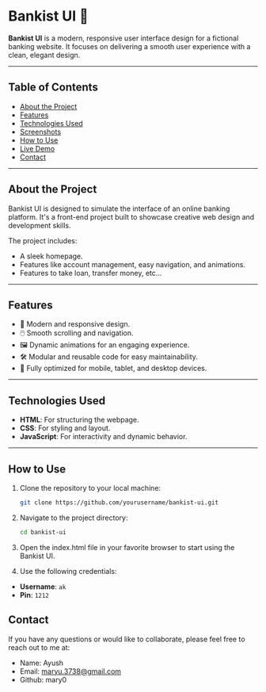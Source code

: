 # Bankist UI 🏦

**Bankist UI** is a modern, responsive user interface design for a fictional banking website. It focuses on delivering a smooth user experience with a clean, elegant design.

---

## Table of Contents

- [About the Project](#about-the-project)
- [Features](#features)
- [Technologies Used](#technologies-used)
- [Screenshots](#screenshots)
- [How to Use](#how-to-use)
- [Live Demo](#live-demo)
- [Contact](#contact)

---

## About the Project

Bankist UI is designed to simulate the interface of an online banking platform. It's a front-end project built to showcase creative web design and development skills.

The project includes:

- A sleek homepage.
- Features like account management, easy navigation, and animations.
- Features to take loan, transfer money, etc...

---

## Features

- 🌟 Modern and responsive design.
- 🖱️ Smooth scrolling and navigation.
- 🖼️ Dynamic animations for an engaging experience.
- 🛠️ Modular and reusable code for easy maintainability.
- 📱 Fully optimized for mobile, tablet, and desktop devices.

---

## Technologies Used

- **HTML**: For structuring the webpage.
- **CSS**: For styling and layout.
- **JavaScript**: For interactivity and dynamic behavior.

---

## How to Use

1. Clone the repository to your local machine:
   ```bash
   git clone https://github.com/yourusername/bankist-ui.git
   ```
2. Navigate to the project directory:
   ```bash
   cd bankist-ui
   ```
3. Open the index.html file in your favorite browser to start using the Bankist UI.

4. Use the following credentials:

- **Username**: `ak`
- **Pin**: `1212`

## Contact

If you have any questions or would like to collaborate, please feel free to reach out to me at:

- Name: Ayush
- Email: maryu.3738@gmail.com
- Github: mary0
